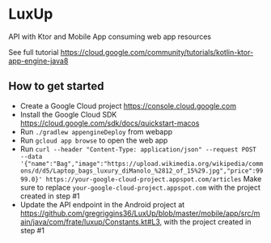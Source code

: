 # LuxUp
API with Ktor and Mobile App consuming web app resources

See full tutorial https://cloud.google.com/community/tutorials/kotlin-ktor-app-engine-java8

## How to get started
- Create a Google Cloud project https://console.cloud.google.com
- Install the Google Cloud SDK https://cloud.google.com/sdk/docs/quickstart-macos
- Run `./gradlew appengineDeploy` from webapp
- Run `gcloud app browse` to open the web app
- Run `curl --header "Content-Type: application/json" --request POST --data '{"name":"Bag","image":"https://upload.wikimedia.org/wikipedia/commons/d/d5/Laptop_bags_luxury_diManolo_%2812_of_15%29.jpg","price":9999.0}' https://your-google-cloud-project.appspot.com/articles`
Make sure to replace `your-google-cloud-project.appspot.com` with the project created in step #1
- Update the API endpoint in the Android project at https://github.com/gregriggins36/LuxUp/blob/master/mobile/app/src/main/java/com/frate/luxup/Constants.kt#L3, with the project created in step #1
